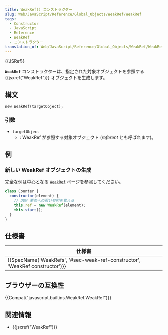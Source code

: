 ```yaml
---
title: WeakRef() コンストラクター
slug: Web/JavaScript/Reference/Global_Objects/WeakRef/WeakRef
tags:
  - Constructor
  - JavaScript
  - Reference
  - WeakRef
  - コンストラクター
translation_of: Web/JavaScript/Reference/Global_Objects/WeakRef/WeakRef
---
```

{{JSRef}}

**`WeakRef`** コンストラクターは、指定された対象オブジェクトを参照する {{jsxref("WeakRef")}} オブジェクトを生成します。

## 構文

```
new WeakRef(targetObject);
```

### 引数

- `targetObject`
  - : WeakRef が参照する対象オブジェクト (_referent_ とも呼ばれます)。

## 例

### 新しい WeakRef オブジェクトの生成

完全な例は中心となる [`WeakRef`](/ja/docs/Web/JavaScript/Reference/Global_Objects/WeakRef#Examples) ページを参照してください。

```js
class Counter {
  constructor(element) {
    // DOM 要素への弱い参照を覚える
    this.ref = new WeakRef(element);
    this.start();
  }
}
```

## 仕様書

| 仕様書                                                                                               |
| ---------------------------------------------------------------------------------------------------- |
| {{SpecName('WeakRefs', '#sec-weak-ref-constructor', 'WeakRef constructor')}} |

## ブラウザーの互換性

{{Compat("javascript.builtins.WeakRef.WeakRef")}}

## 関連情報

- {{jsxref("WeakRef")}}
